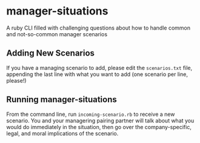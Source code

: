 # manager-situations
A ruby CLI filled with challenging questions about how to handle common and not-so-common manager scenarios


## Adding New Scenarios

If you have a managing scenario to add, please edit the `scenarios.txt` file, appending the last line with what you want to add (one scenario per line, please!)

## Running manager-situations

From the command line, run `incoming-scenario.rb` to receive a new scenario. You and your managering pairing partner will talk about what you would do immediately in the situation, then go over the company-specific, legal, and moral implications of the scenario.
